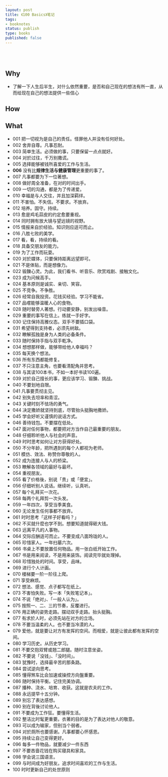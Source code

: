 ```yaml
--- 
layout: post
title: 《100 Basics》笔记
tags: 
- booknotes
status: publish
type: books
published: false
---
```




<br>
<br>



## Why

* 了解一下人生后半生，对什么依然重要，是否和自己现在的想法有所一直，从而给现在自己的想法提供一些信心
 
## How


## What

* 001 把一切视为是自己的责任。怪罪他人并没有任何好处。
* 002 舍弃自尊。凡事忍耐。
* 003 简单生活。必须做的事，只要保留一点点就好。
* 004 对於过往，千万别撒谎。
* 005 选择能够被钱所喜爱的工作与生活。
* **006** 没有比**规律生活与健康管理**更重要的事了。
* 007 凡事都要为下一位著想。
* 008 做好周全准备，在对的时间出手。
* 009 一切的沟通，都是为了传递爱。
* 010 幸福是与人交往，并且加深羁绊。
* 011 不害怕。不失信。不要求。不放弃。
* 012 培养。固守。持续。
* 013 愈是鸡毛蒜皮的约定愈要重视。
* 014 同时拥有放大镜与望远镜的视野。
* 015 情报来自於经验。知识则应适可而止。
* 016 八胜七败的美学。
* 017 看，看，持续的看。
* 018 具备交朋友的能力。
* 019 为了工作而玩耍。
* 020 对於媒体，只要保持距离远望即可。
* 021 不是体贴，而是想像力。
* 022 锻鍊心灵。为此，我们看书、听音乐、欣赏戏剧、接触文化。
* 023 成为问候高手。
* 024 基本原则是诚实、亲切、笑容。
* 025 不竞争。不争胜。
* 026 经常自我投资。花钱买经验。学习不能省。
* 027 品嚐能够温暖人心的食物。
* 028 随时替旁人著想。行动要安静，别发出噪音。
* 029 重要的事写在信上。练就一手好字。
* 030 记住保持高雅仪态。双手不要插口袋。
* 031 希望得到支持者，必须先树敌。
* 032 瞭解孤独是身为人类的必备条件。
* 033 随时保持手指与双手乾净。
* 034 想想那样做，能够带给他人幸福吗？
* 035 每天换个想法。
* 036 所有东西都能修复。
* 037 不只注意主角，也要看清配角并思考。
* 038 与其读100本书，不如一本好书读100遍。
* 039 对於自己擅长的事，更应该学习、锻鍊、挑战。
* 040 不要划地自限。
* 041 凡事要贯彻主见。
* 042 别失去坦率和青涩。
* 043 关键时刻不怯场的勇气。
* 044 决定撒娇就坚持到底，尽管抬头挺胸地撒娇。
* 045 学会好听又谨慎的说话方式。
* 046 善待钱包。不要摆在低处。
* 047 面对任何事物，都要把对方当作自己最重要的朋友。
* 048 仔细聆听他人与社会的声音。
* 049 时时思考如何让对方获得好处。
* 050 不分年龄，把所遇到的每个人都视为老师。
* 051 模仿、效法、称赞你尊敬的人。
* 052 成为连接人与人的桥梁。
* 053 瞭解各领域的最好与最坏。
* 054 重视朋友。
* 055 看了价格後，别说「贵」或「便宜」。
* 056 仔细听别人说话。继续听，认真听。
* 057 每个礼拜买一次花。
* 058 每两个礼拜剪一次头发。
* 059 一年四次，享受当季美食。
* 060 无论发生任何事都不放弃。
* 061 时时思考「这样子好看吗？」
* 062 不买就什麼也学不到。想要知道就得砸大钱。
* 063 远离平凡的人事物。
* 064 交际应酬适可而止。不要变成八面玲珑的人。
* 065 珍惜家人。一年扫墓六次。
* 066 书桌上不要放置任何物品。用一张白纸开始工作。
* 067 书是用来阅读，不是用来装饰。阅读完毕就处理掉。
* 068 珍惜独处的时间。享受，品味。
* 069 进行个人计画。
* 070 楼梯要一阶一阶往上爬。
* 071 享受麻烦。
* 072 想法、感觉、点子都写在纸上。
* 073 不害怕失败。写一本「失败笔记本」。
* 074 不说「绝对」、「一般人认为」。
* 075 按照一、二、三的节奏，反覆进行。
* 076 用正确的姿势走路。摆动双手走路。抬头挺胸。
* 077 有求於人时，必须先站在对方的立场。
* 078 不要当温柔的人。也不要当冷漠的人。
* 079 爱他，就是要让对方有发挥的空间。而相爱，就是让彼此都有发挥的空间。
* 080 学习历史。从历史学习。
* 081 不要交抱双臂或翘二郎腿。随时注意坐姿。
* 082 不要说「没钱」、「没时间」。
* 083 犹豫时，选择最辛苦的那条路。
* 084 尝试逆向思考。
* 085 懂得煞车比会加速或操控方向盤重要。
* 086 随时保持平衡。记住完美协调。
* 087 播种、浇水、培育、收获。这就是农夫的工作。
* 088 永远提早十五分钟。
* 089 别忘了表达感想。
* 090 别在背後讨论他人。
* 091 不要成为工作狂。要懂得生活。
* 092 整洁比时髦更重要。衣著的目的是为了表达对他人的敬意。
* 093 可以成为输家，但别当个弱者。
* 094 对於厕所也要感谢。凡事都要心怀感恩。
* 095 持续让自己变得更好。
* 096 每多一件物品，就要减少一件东西
* 097 不要吝啬花钱在购买寝具和家具。
* 098 学会说三国语言。
* 099 与时间成为好朋友。追求时间喜欢的工作与生活。
* 100 时时更新自己的处世原则


<br>
<br>

